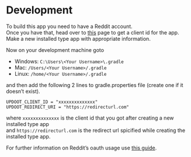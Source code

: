 # Development
To build this app you need to have a Reddit account.  
Once you have that, head over to [this](https://www.reddit.com/prefs/apps) page to get a client id for the app.  
Make a new installed type app with appropriate information.  

Now on your development machine goto 
- Windows: `C:\Users\<Your Username>\.gradle`
- Mac: `/Users/<Your Username>/.gradle`
- Linux: `/home/<Your Username>/.gradle`  
  
and then add the following 2 lines to gradle.properties file (create one if it doesn’t exist).  

`UPDOOT_CLIENT_ID = "xxxxxxxxxxxxxx"`  
`UPDOOT_REDIRECT_URI = "https://redirecturl.com"`

where `xxxxxxxxxxxxxx` is the client id that you got after creating a new installed type app  
and `https://redirecturl.com` is the redirect url spicified while creating the installed type app.    

For further information on Reddit’s oauth usage use [this guide](https://github.com/reddit-archive/reddit/wiki/oauth2).
